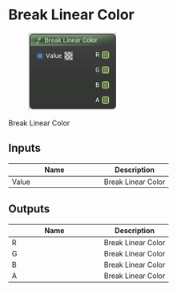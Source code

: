 # Break Linear Color

<div align="left" data-full-width="false">

<figure><img src="../../../../.gitbook/assets/Break_Linear_Color.png" alt=""><figcaption></figcaption></figure>

</div>

Break Linear Color

## Inputs

<table><thead><tr><th width="170">Name</th><th>Description</th></tr></thead><tbody><tr><td>Value</td><td>Break Linear Color</td></tr></tbody></table>

## Outputs

<table><thead><tr><th width="170">Name</th><th>Description</th></tr></thead><tbody><tr><td>R</td><td>Break Linear Color</td></tr><tr><td>G</td><td>Break Linear Color</td></tr><tr><td>B</td><td>Break Linear Color</td></tr><tr><td>A</td><td>Break Linear Color</td></tr></tbody></table>
